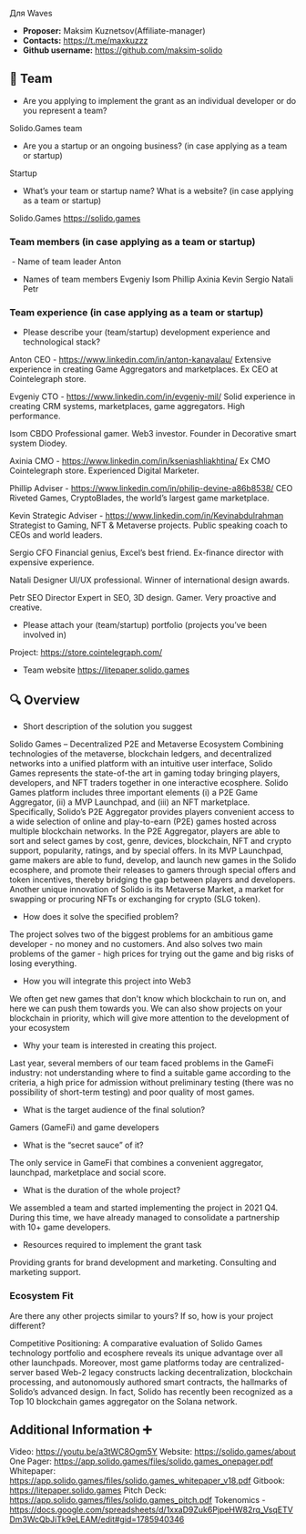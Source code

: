 Для Waves

 - **Proposer:** Maksim Kuznetsov(Affiliate-manager)
- **Contacts:** https://t.me/maxkuzzz
- **Github username:** https://github.com/maksim-solido

## 👥  Team

- Are you applying to implement the grant as an individual developer or do you represent a team?

Solido.Games team

- Are you a startup or an ongoing business? (in case applying as a team or startup)

Startup

- What’s your team or startup name? What is a website? (in case applying as a team or startup)

Solido.Games 
https://solido.games

### Team members  (in case applying as a team or startup)
 - Name of team leader 
Anton

- Names of team members
Evgeniy
Isom
Phillip
Axinia
Kevin
Sergio 
Natali
Petr

### Team experience  (in case applying as a team or startup)

- Please describe your (team/startup) development experience and technological stack? 

Anton CEO - https://www.linkedin.com/in/anton-kanavalau/
Extensive experience in creating Game Aggregators and marketplaces. Ex CEO at Cointelegraph store.

Evgeniy CTO - https://www.linkedin.com/in/evgeniy-mil/
Solid experience in creating CRM systems, marketplaces, game aggregators. High performance.

Isom CBDO 
Professional gamer. Web3 investor. Founder in Decorative smart system Diodey. 

Axinia CMO - https://www.linkedin.com/in/kseniashliakhtina/
Ex CMO Cointelegraph store. Experienced Digital Marketer.

Phillip Adviser - https://www.linkedin.com/in/philip-devine-a86b8538/
CEO Riveted Games, CryptoBlades, the world’s largest game marketplace.

Kevin Strategic Adviser - https://www.linkedin.com/in/Kevinabdulrahman
Strategist to Gaming, NFT & Metaverse projects. Public speaking coach to CEOs and world leaders. 

Sergio CFO 
Financial genius, Excel’s best friend. Ex-finance director with expensive experience.

Natali Designer
UI/UX professional. Winner of international design awards.

Petr SEO Director
Expert in SEO, 3D design. Gamer. Very proactive and creative.

- Please attach your (team/startup) portfolio (projects you’ve been involved in) 

Project:
https://store.cointelegraph.com/

- Team website
https://litepaper.solido.games

## 🔍 Overview

- Short description of the solution you suggest

Solido Games – Decentralized P2E and Metaverse Ecosystem
Combining technologies of the metaverse, blockchain ledgers, and decentralized networks into a unified platform with an intuitive user interface, Solido Games represents the state-of-the art in gaming today bringing players, developers, and NFT traders together in one interactive ecosphere. Solido Games platform includes three important elements (i) a P2E Game Aggregator, (ii) a MVP Launchpad, and (iii) an NFT marketplace. Specifically, Solido’s P2E Aggregator provides players convenient access to a wide selection of online and play-to-earn (P2E) games hosted across multiple blockchain networks. In the P2E Aggregator, players are able to sort and select games by cost, genre, devices, blockchain, NFT and crypto support, popularity, ratings, and by special offers. In its MVP Launchpad, game makers are able to fund, develop, and launch new games in the Solido ecosphere, and promote their releases to gamers through special offers and token incentives, thereby bridging the gap between players and developers. Another unique innovation of Solido is its Metaverse Market, a market for swapping or procuring NFTs or exchanging for crypto (SLG token).

- How does it solve the specified problem?

The project solves two of the biggest problems for an ambitious game developer - no money and no customers.
And also solves two main problems of the gamer - high prices for trying out the game and big risks of losing everything.

- How you will integrate this project into Web3

We often get new games that don't know which blockchain to run on, and here we can push them towards you. We can also show projects on your blockchain in priority, which will give more attention to the development of your ecosystem

- Why your team is interested in creating this project.

Last year, several members of our team faced problems in the GameFi industry: not understanding where to find a suitable game according to the criteria, a high price for admission without preliminary testing (there was no possibility of short-term testing) and poor quality of most games.

- What is the target audience of the final solution?

Gamers (GameFi) and game developers

- What is the “secret sauce” of it?

The only service in GameFi that combines a convenient aggregator, launchpad, marketplace and social score.

- What is the duration of the whole project?

We assembled a team and started implementing the project in 2021 Q4. During this time, we have already managed to consolidate a partnership with 10+ game developers.

- Resources required to implement the grant task

Providing grants for brand development and marketing.
Consulting and marketing support.

### Ecosystem Fit

Are there any other projects similar to yours? If so, how is your project different?

Competitive Positioning:
A comparative evaluation of Solido Games technology portfolio and ecosphere reveals its unique advantage over all other launchpads. Moreover, most game platforms today are centralized- server based Web-2 legacy constructs lacking decentralization, blockchain processing, and autonomously authored smart contracts, the hallmarks of Solido’s advanced design. In fact, Solido has recently been recognized as a Top 10 blockchain games aggregator on the Solana network.

## Additional Information ➕

Video: https://youtu.be/a3tWC8Ogm5Y
   Website: https://solido.games/about
   One Pager: https://app.solido.games/files/solido.games_onepager.pdf
   Whitepaper: https://app.solido.games/files/solido.games_whitepaper_v18.pdf
   Gitbook: https://litepaper.solido.games
   Pitch Deck: https://app.solido.games/files/solido.games_pitch.pdf
   Tokenomics - https://docs.google.com/spreadsheets/d/1xxaD9Zuk6PjpeHW82rq_VsqETVDm3WcQbJiTk9eLEAM/edit#gid=1785940346
